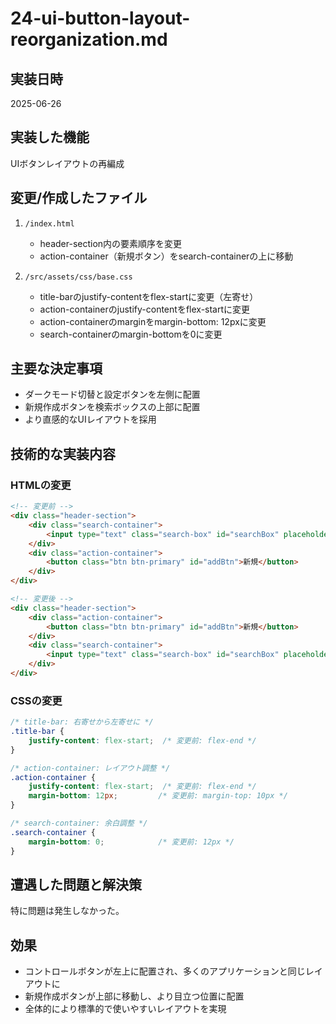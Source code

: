 # 24-ui-button-layout-reorganization.md

## 実装日時
2025-06-26

## 実装した機能
UIボタンレイアウトの再編成

## 変更/作成したファイル
1. `/index.html`
   - header-section内の要素順序を変更
   - action-container（新規ボタン）をsearch-containerの上に移動

2. `/src/assets/css/base.css`
   - title-barのjustify-contentをflex-startに変更（左寄せ）
   - action-containerのjustify-contentをflex-startに変更
   - action-containerのmarginをmargin-bottom: 12pxに変更
   - search-containerのmargin-bottomを0に変更

## 主要な決定事項
- ダークモード切替と設定ボタンを左側に配置
- 新規作成ボタンを検索ボックスの上部に配置
- より直感的なUIレイアウトを採用

## 技術的な実装内容

### HTMLの変更
```html
<!-- 変更前 -->
<div class="header-section">
    <div class="search-container">
        <input type="text" class="search-box" id="searchBox" placeholder="エントリで検索...">
    </div>
    <div class="action-container">
        <button class="btn btn-primary" id="addBtn">新規</button>
    </div>
</div>

<!-- 変更後 -->
<div class="header-section">
    <div class="action-container">
        <button class="btn btn-primary" id="addBtn">新規</button>
    </div>
    <div class="search-container">
        <input type="text" class="search-box" id="searchBox" placeholder="エントリで検索...">
    </div>
</div>
```

### CSSの変更
```css
/* title-bar: 右寄せから左寄せに */
.title-bar {
    justify-content: flex-start;  /* 変更前: flex-end */
}

/* action-container: レイアウト調整 */
.action-container {
    justify-content: flex-start;  /* 変更前: flex-end */
    margin-bottom: 12px;         /* 変更前: margin-top: 10px */
}

/* search-container: 余白調整 */
.search-container {
    margin-bottom: 0;            /* 変更前: 12px */
}
```

## 遭遇した問題と解決策
特に問題は発生しなかった。

## 効果
- コントロールボタンが左上に配置され、多くのアプリケーションと同じレイアウトに
- 新規作成ボタンが上部に移動し、より目立つ位置に配置
- 全体的により標準的で使いやすいレイアウトを実現